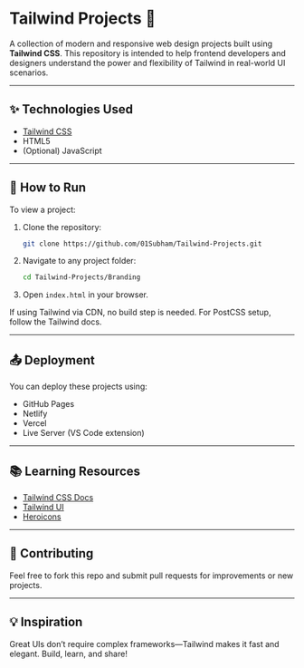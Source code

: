 
# Tailwind Projects 🚀

A collection of modern and responsive web design projects built using **Tailwind CSS**. This repository is intended to help frontend developers and designers understand the power and flexibility of Tailwind in real-world UI scenarios.

---

## ✨ Technologies Used

- [Tailwind CSS](https://tailwindcss.com/)
- HTML5
- (Optional) JavaScript

---



## 🔧 How to Run

To view a project:

1. Clone the repository:
   ```bash
   git clone https://github.com/01Subham/Tailwind-Projects.git
   ```
2. Navigate to any project folder:
   ```bash
   cd Tailwind-Projects/Branding
   ```
3. Open `index.html` in your browser.

If using Tailwind via CDN, no build step is needed. For PostCSS setup, follow the Tailwind docs.

---

## 📤 Deployment

You can deploy these projects using:

- GitHub Pages
- Netlify
- Vercel
- Live Server (VS Code extension)

---

## 📚 Learning Resources

- [Tailwind CSS Docs](https://tailwindcss.com/docs)
- [Tailwind UI](https://tailwindui.com/)
- [Heroicons](https://heroicons.com/)

---

## 🙌 Contributing

Feel free to fork this repo and submit pull requests for improvements or new projects.

---

## 💡 Inspiration

Great UIs don’t require complex frameworks—Tailwind makes it fast and elegant. Build, learn, and share!
